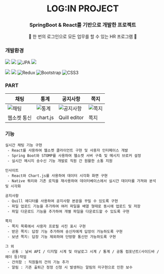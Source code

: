 <div align="center">
  
# LOG:IN PROJECT

### SpringBoot & React를 기반으로 개발한 프로젝트
🥼 한 번의 로그인으로 모든 업무를 할 수 있는 HR 프로그램 🧥

</div>

### 개발환경

<img src="https://img.shields.io/badge/java-007396?style=for-the-badge&logo=OpenJDK&logoColor=white"> <img src="https://img.shields.io/badge/springboot-6DB33F?style=for-the-badge&logo=springboot&logoColor=white"> ![JPA](https://img.shields.io/badge/JPA-A5915F.svg?&style=for-the-badge&logo=Java&logoColor=white) <img src="https://img.shields.io/badge/MySQL-4479A1?style=for-the-badge&logo=MySQL&logoColor=white">

<img src="https://img.shields.io/badge/React-61DAFB?style=for-the-badge&logo=React&logoColor=white"> <img src="https://img.shields.io/badge/JavaScript-F7DF1E?style=for-the-badge&logo=JavaScript&logoColor=white"> ![Redux](https://img.shields.io/badge/redux-%23593d88.svg?style=for-the-badge&logo=redux&logoColor=white) ![Bootstrap](https://img.shields.io/badge/bootstrap-%238511FA.svg?style=for-the-badge&logo=bootstrap&logoColor=white) ![CSS3](https://img.shields.io/badge/css3-%231572B6.svg?style=for-the-badge&logo=css3&logoColor=white)


### PART

|채팅|통계|공지사항|쪽지|
|---|---|---|---|
|![채팅](https://github.com/her9797/LOGIN/assets/153487372/43d4966e-d2dc-40c1-b734-e0e4d6363a16)|![통계](https://github.com/her9797/LOGIN/assets/153487372/8401cf06-300d-4c33-9762-31f10c647fa1)|![공지사항](https://github.com/her9797/LOGIN/assets/153487372/263e282e-e35e-44fc-a8a5-f68f56aa4729)|![쪽지](https://github.com/her9797/LOGIN/assets/153487372/1d3e031f-2f3a-48be-b632-a185b920aaef)|
|웹소켓 통신|chart.js|Quill editor|쪽지|

### 기능
```
실시간 채팅 기능 구현
 - React를 사용하여 웹소켓 클라이언트 구현 및 사용자 인터페이스 개발
 - Spring Boot와 STOMP를 사용하여 웹소켓 서버 구축 및 메시지 브로커 설정
 - 실시간 메시지 송수신 기능 개발로 직원 간 원활한 소통 지원

인사이트
 - React와 Chart.js를 사용하여 데이터 시각화 화면 구현
 - Native 쿼리와 기존 로직을 재사용하여 데이터베이스에서 실시간 데이터를 가져와 분석 및 시각화

공지사항
 - Quill 에디터를 사용하여 공지사항 본문을 꾸밀 수 있도록 구현
 - 파일 업로드 기능을 추가하여 여러 파일을 배열 형태로 동시에 업로드 및 저장
 - 파일 다운로드 기능을 추가하여 개별 파일을 다운로드할 수 있도록 구현

쪽지
 - 쪽지 목록에서 사용자 프로필 사진 표시 구현
 - 받은 쪽지: 답장 기능 추가하여 송신자에게 답장이 가능하도록 구현
 - 보낸 쪽지: 답장 기능 제외하여 단방향 통신만 가능하도록 구현

그 외
 - 공통 : 날씨 API / 디지털 시계 및 아날로그 시계 / 통계 / 공통 컴포넌트(사이드바 / 헤더 등)작업
 - 건의함 : 직원들의 건의 기능 추가
 - 알림 : 기존 출퇴근 정정 신청 시 발생하는 알림의 미구현으로 인한 보수
```
